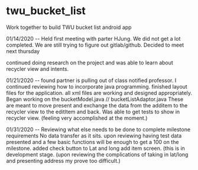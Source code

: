 # twu_bucket_list
Work together to build TWU bucket list android app


01/14/2020
-- Held first meeting with parter HJung. 
We did not get a lot completed. We are still trying to figure out gitlab/github.
Decided to meet next thursday

continued doing research on the project and was able to learn about recycler view and intents. 



01/21/2020
-- found partner is pulling out of class notified professor. 
I continued reviewing how to incorporate java programming. 
finished layout files for the application. 
all xml files are working and designed appropriately. 
Began working on the bucketModel.java // bucketListAdaptor.java 
  These are meant to move present and exchange the data from the additem to the recycler view to the editItem and back. 
Was able to get tests to show in recycler view. (feeling very accomplished at the moment.)


01/31/2020
-- Reviewing what else needs to be done to complete milestone requirements
No data transfer as it sits. upon reviewing having test data presented and a few basic functions will be enough to get a 100 on the milestone. 
added check button to Lat and long add item screen. (this is in development stage. (upon reviewing the complications of taking in lat/long and presenting address my prove too difficult.)

